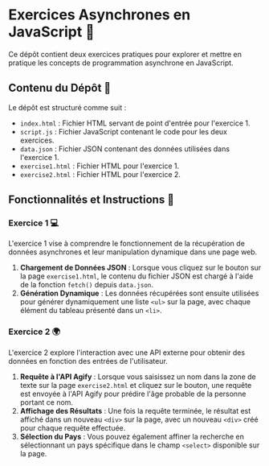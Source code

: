 # Exercices Asynchrones en JavaScript 🚀

Ce dépôt contient deux exercices pratiques pour explorer et mettre en pratique les concepts de programmation asynchrone en JavaScript.

## Contenu du Dépôt 📁

Le dépôt est structuré comme suit :

- `index.html` : Fichier HTML servant de point d'entrée pour l'exercice 1.
- `script.js` : Fichier JavaScript contenant le code pour les deux exercices.
- `data.json` : Fichier JSON contenant des données utilisées dans l'exercice 1.
- `exercise1.html` : Fichier HTML pour l'exercice 1.
- `exercise2.html` : Fichier HTML pour l'exercice 2.

## Fonctionnalités et Instructions 📝

### Exercice 1 💻

L'exercice 1 vise à comprendre le fonctionnement de la récupération de données asynchrones et leur manipulation dynamique dans une page web.

1. **Chargement de Données JSON** : Lorsque vous cliquez sur le bouton sur la page `exercise1.html`, le contenu du fichier JSON est chargé à l'aide de la fonction `fetch()` depuis `data.json`.
2. **Génération Dynamique** : Les données récupérées sont ensuite utilisées pour générer dynamiquement une liste `<ul>` sur la page, avec chaque élément du tableau présenté dans un `<li>`.

### Exercice 2 🌍

L'exercice 2 explore l'interaction avec une API externe pour obtenir des données en fonction des entrées de l'utilisateur.

1. **Requête à l'API Agify** : Lorsque vous saisissez un nom dans la zone de texte sur la page `exercise2.html` et cliquez sur le bouton, une requête est envoyée à l'API Agify pour prédire l'âge probable de la personne portant ce nom.
2. **Affichage des Résultats** : Une fois la requête terminée, le résultat est affiché dans un nouveau `<div>` sur la page, avec un nouveau `<div>` créé pour chaque requête effectuée.
3. **Sélection du Pays** : Vous pouvez également affiner la recherche en sélectionnant un pays spécifique dans le champ `<select>` disponible sur la page.


